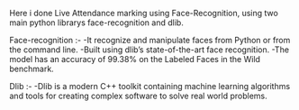 Here i done Live Attendance marking using Face-Recognition, using two main python librarys face-recognition and dlib.

Face-recognition :- -It recognize and manipulate faces from Python or from the command line.
                    -Built using dlib’s state-of-the-art face recognition.
                    -The model has an accuracy of 99.38% on the Labeled Faces in the Wild benchmark.
                    
Dlib :- -Dlib is a modern C++ toolkit containing machine learning algorithms and tools for creating complex software to solve real world problems.
        
